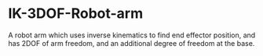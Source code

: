 # IK-3DOF-Robot-arm
A robot arm which uses inverse kinematics to find end effector position, and has 2DOF of arm freedom, and an additional degree of freedom at the base.
